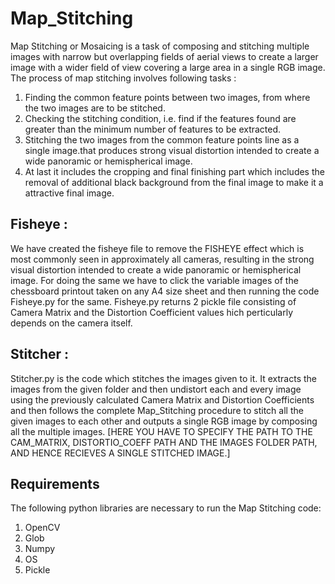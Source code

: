 # Map_Stitching
Map Stitching or Mosaicing is a task of composing and stitching multiple images with narrow but overlapping fields of aerial views to create a larger image with a wider field of view covering a large area in a single RGB image.
The process of map stitching involves following tasks : 
  1) Finding the common feature points between two images, from where the two images are to be stitched.
  2) Checking the stitching condition, i.e. find if the features found are greater than the minimum number of features to be extracted.
  3) Stitching the two images from the common feature points line as a single image.that produces strong visual distortion intended to create a wide panoramic or hemispherical image. 
  4) At last it includes the cropping and final finishing part which includes the removal of additional black background from the final image to make it a attractive final image.

## Fisheye :
We have created the fisheye file to remove the FISHEYE effect which is most commonly seen in approximately all cameras, resulting in the strong visual distortion intended to create a wide panoramic or hemispherical image. For doing the same we have to click the variable images of the chessboard printout taken on any A4 size sheet and then running the code Fisheye.py for the same. Fisheye.py returns 2 pickle file consisting of Camera Matrix and the Distortion Coefficient values hich perticularly depends on the camera itself.

## Stitcher : 
Stitcher.py is the code which stitches the images given to it. It extracts the images from the given folder and then undistort each and every image using the previously calculated Camera Matrix and Distortion Coefficients and then follows the complete Map_Stitching procedure to stitch all the given images to each other and outputs a single RGB image by composing all the multiple images.
[HERE YOU HAVE TO SPECIFY THE PATH TO THE CAM_MATRIX, DISTORTIO_COEFF PATH AND THE IMAGES FOLDER PATH, AND HENCE RECIEVES A SINGLE STITCHED IMAGE.]

## Requirements 
The following python libraries are necessary to run the Map Stitching code:
  1) OpenCV
  2) Glob
  3) Numpy
  4) OS
  5) Pickle

